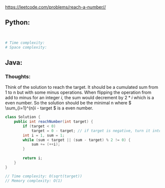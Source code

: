 <https://leetcode.com/problems/reach-a-number//> 

## Python:
```python

        
# Time complexity: 
# Space complexity: 
```

## Java:
### Thoughts:
Think of the solution to reach the target. It should be a cumulated sum from 1 to n but with some minus operations. When flipping the operation from add to minus for an integer $i$, 
the sum would decrement by $2*i$ which is a even number. So the solution should be the minimal n where $ \sum_{i=1}^{n}i - target $ is a even number.
```java
class Solution {
    public int reachNumber(int target) {
        if (target < 0)
            target = 0 - target; // if target is negative, turn it into positive
        int i = 1, sum = 1;
        while (sum < target || (sum - target) % 2 != 0) {
            sum += (++i);
        }
        
        return i;
    }
}

// Time complexity: O(sqrt(target))
// Memory complexity: O(1)
```
